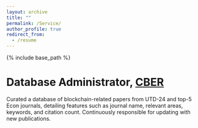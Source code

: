 ```yaml
---
layout: archive
title: ""
permalink: /Service/
author_profile: true
redirect_from:
  - /resume
---
```


{% include base_path %}

Database Administrator, [CBER](https://www.cber-forum.org/literature)
=====
Curated a database of blockchain-related papers from UTD-24 and top-5 Econ journals, detailing features such as journal name, relevant areas, keywords, and citation count. Continuously responsible for updating with new publications.
